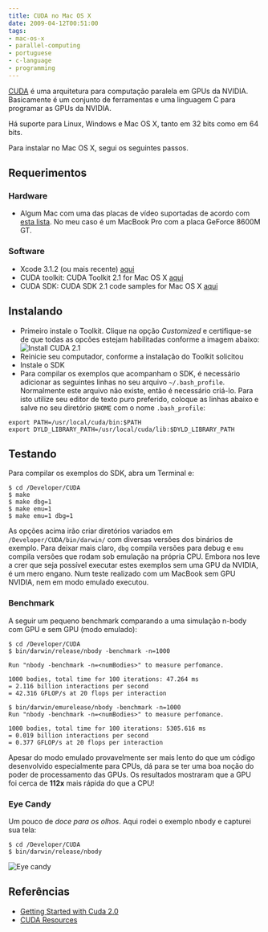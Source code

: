 ```yaml
---
title: CUDA no Mac OS X
date: 2009-04-12T00:51:00
tags:
- mac-os-x
- parallel-computing
- portuguese
- c-language
- programming
---
```


[CUDA](http://www.nvidia.com/object/cuda_what_is.html) é uma arquitetura para computação paralela em GPUs da NVIDIA. 
Basicamente é um conjunto de ferramentas e uma linguagem C para programar as GPUs da NVIDIA.

<!--more-->

Há suporte para Linux, Windows e Mac OS X, tanto em 32 bits como em 64 bits.

Para instalar no Mac OS X, segui os seguintes passos.

## Requerimentos

### Hardware

* Algum Mac com uma das placas de vídeo suportadas de acordo com 
  [esta lista](http://www.nvidia.com/object/cuda_learn_products.html). No meu caso é um MacBook Pro com a placa 
  GeForce 8600M GT.

### Software

* Xcode 3.1.2 (ou mais recente) [aqui](http://developer.apple.com/technology/xcode.html)
* CUDA toolkit: CUDA Toolkit 2.1 for Mac OS X [aqui](http://www.nvidia.com/object/cuda_get.html)
* CUDA SDK: CUDA SDK 2.1 code samples for Mac OS X [aqui](http://www.nvidia.com/object/cuda_get.html)

## Instalando

* Primeiro instale o Toolkit. Clique na opção *Customized* e certifique-se de que todas as opcões estejam habilitadas 
conforme a imagem abaixo: ![Install CUDA 2.1](media/cuda-toolkit.png)
* Reinicie seu computador, conforme a instalação do Toolkit solicitou
* Instale o SDK
* Para compilar os exemplos que acompanham o SDK, é necessário adicionar as seguintes linhas no seu arquivo 
`~/.bash_profile`. Normalmente este arquivo não existe, então é necessário criá-lo. Para isto utilize seu editor de 
texto puro preferido, coloque as linhas abaixo e salve no seu diretório `$HOME` com o nome `.bash_profile`:
```
export PATH=/usr/local/cuda/bin:$PATH
export DYLD_LIBRARY_PATH=/usr/local/cuda/lib:$DYLD_LIBRARY_PATH
```

## Testando

Para compilar os exemplos do SDK, abra um Terminal e:

```
$ cd /Developer/CUDA
$ make
$ make dbg=1
$ make emu=1
$ make emu=1 dbg=1
```

As opções acima irão criar diretórios variados em `/Developer/CUDA/bin/darwin/` com diversas versões dos binários de 
exemplo. Para deixar mais claro, `dbg` compila versões para debug e `emu` compila versões que rodam sob emulação na 
própria CPU. Embora nos leve a crer que seja possível executar estes exemplos sem uma GPU da NVIDIA, é um mero engano. 
Num teste realizado com um MacBook sem GPU NVIDIA, nem em modo emulado executou.

### Benchmark

A seguir um pequeno benchmark comparando a uma simulação n-body com GPU e sem GPU (modo emulado):

```
$ cd /Developer/CUDA
$ bin/darwin/release/nbody -benchmark -n=1000

Run "nbody -benchmark -n=<numBodies>" to measure perfomance.

1000 bodies, total time for 100 iterations: 47.264 ms
= 2.116 billion interactions per second
= 42.316 GFLOP/s at 20 flops per interaction

$ bin/darwin/emurelease/nbody -benchmark -n=1000
Run "nbody -benchmark -n=<numBodies>" to measure perfomance.

1000 bodies, total time for 100 iterations: 5305.616 ms
= 0.019 billion interactions per second
= 0.377 GFLOP/s at 20 flops per interaction
```

Apesar do modo emulado provavelmente ser mais lento do que um código desenvolvido especialmente para CPUs, dá para se 
ter uma boa noção do poder de processamento das GPUs. Os resultados mostraram que a GPU foi cerca de **112x** mais 
rápida do que a CPU!

### Eye Candy

Um pouco de _doce para os olhos_. Aqui rodei o exemplo nbody e capturei sua tela:

```
$ cd /Developer/CUDA
$ bin/darwin/release/nbody
```

![Eye candy](http://hgfischer.files.wordpress.com/2009/04/cuda-nbody1.png)

## Referências

* [Getting Started with Cuda 2.0](http://raymondtay.blogspot.com/2009/02/getting-started-with-cuda-20.html)
* [CUDA Resources](http://raymondtay.blogspot.com/2009/02/cuda-resources.html)
